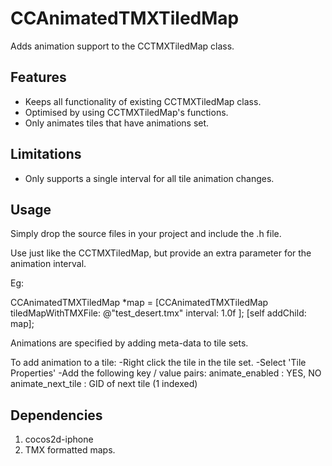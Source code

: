 CCAnimatedTMXTiledMap
=====================

Adds animation support to the CCTMXTiledMap class.


Features
-------------

   * Keeps all functionality of existing CCTMXTiledMap class.
   * Optimised by using CCTMXTiledMap's functions.
   * Only animates tiles that have animations set.


Limitations
---------------

   * Only supports a single interval for all tile animation changes.


Usage
-----------------------

Simply drop the source files in your project and include the .h file.

Use just like the CCTMXTiledMap, but provide an extra parameter for the
animation interval.

Eg:

CCAnimatedTMXTiledMap *map = [CCAnimatedTMXTiledMap
	tiledMapWithTMXFile: @"test_desert.tmx"
	interval: 1.0f
	];
[self addChild: map];


Animations are specified by adding meta-data to tile sets.

To add animation to a tile:
-Right click the tile in the tile set.
-Select 'Tile Properties'
-Add the following key / value pairs:
  animate_enabled   : YES, NO
  animate_next_tile : GID of next tile (1 indexed)


Dependencies
----------------------------

1. cocos2d-iphone
2. TMX formatted maps.
